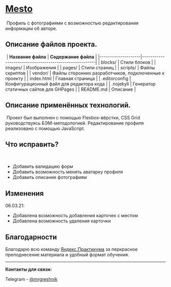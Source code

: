 # [Mesto](https://dalvine.github.io/mesto/ "Открыть сайт")
​
Профиль с фотографиями с возможностью редактирования информации об авторе.
​
## Описание файлов проекта.
​
| **Название файла** | **Содержание файла**                                  |
|--------------------|-------------------------------------------------------|
| blocks/            | Стили блоков                                          |
| images/            | Изображения                                           |
| pages/             | Стили страниц                                         |
| scripts/           | Файлы скриптов                                        |
| vendor/            | Файлы сторонних разработчиков, подключенные к проекту |
| index.html         | Главная страница                                      |
| .editorconfig      | Конфигурационный файл для редактора кода              |
| .nojekyll          | Генератор статичных сайтов для GHPages                |
| README.md          | Описание                                              |
​
## Описание применённых технологий.
​
Проект был выполнен с помощью Flexbox-вёрстки, CSS Grid руководствуясь БЭМ-методологией.
Редактирование профиля реализовано с помощью JavaScript.
​
## Что исправить?
​
-  Добавить валидацию форм
-  Добавить возможность менять аватарку профиля
-  Добавить описание фотографиям

## Изменения

06.03.21:
 - Добавлена возможность добавления карточек с местом
 - Добавлена возможность удаления карточки
​
## Благодарности

Благодарю всю команду [Яндекс.Практикума][Я.П] за перкрасное преподнесение материала и удобный формат обучения.

[Я.П]: https://praktikum.yandex.ru 'Перейти на сайт Яндекс.Практикум'

---
**Контакты для связи:**

Telegram - [@mrgreshnik](teleg.run/mrgreshnik "Открыть в телеграме")
